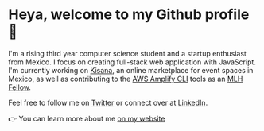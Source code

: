# Heya, welcome to my Github profile 👋

I'm a rising third year computer science student and a startup enthusiast from Mexico. I focus on creating full-stack web application with JavaScript. I'm currently working on [Kisana](https://kisana.co), an online marketplace for event spaces in Mexico, as well as contributing to the [AWS Amplify CLI](https://github.com/aws-amplify/amplify-cli) tools as an [MLH Fellow](https://fellowship.mlh.io).

Feel free to follow me on [Twitter](https://twitter.com/SebastianCrossa) or connect over at [LinkedIn](https://www.linkedin.com/in/sebastiancrossa/).

👉 You can learn more about me [on my website](https://sebastiancrossa.com)
